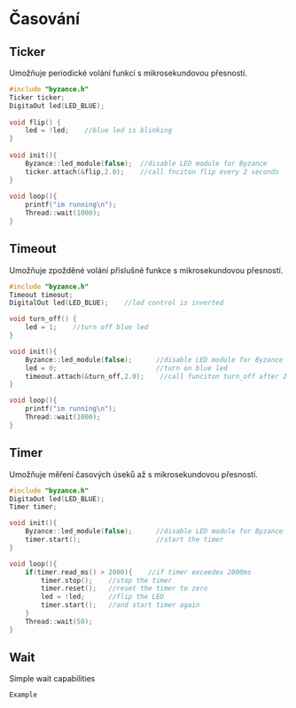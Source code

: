 # Časování

## Ticker

Umožňuje periodické volání funkcí s mikrosekundovou přesností.

```cpp
#include "byzance.h"
Ticker ticker;
DigitaOut led(LED_BLUE);
​
void flip() {    
    led = !led;    //blue led is blinking
}
​
void init(){
    Byzance::led_module(false);  //disable LED module for Byzance
    ticker.attach(&flip,2.0);    //call fnciton flip every 2 seconds
}
​
void loop(){
    printf("im running\n");
    Thread::wait(1000);
}
```

## Timeout

Umožňuje zpožděné volání příslušné funkce s mikrosekundovou přesností.

```cpp
#include "byzance.h"
Timeout timeout;
DigitalOut led(LED_BLUE);    //led control is inverted

void turn_off() {    
    led = 1;    //turn off blue led
}

void init(){
    Byzance::led_module(false);      //disable LED module for Byzance
    led = 0;                         //turn on blue led
    timeout.attach(&turn_off,2.0);    //call funciton turn_off after 2 seconds
}

void loop(){
    printf("im running\n");
    Thread::wait(1000);
}
```

## Timer

Umožňuje měření časových úseků až s mikrosekundovou přesností. 

```cpp
#include "byzance.h"
DigitaOut led(LED_BLUE);
Timer timer;

void init(){
    Byzance::led_module(false);      //disable LED module for Byzance
    timer.start();                   //start the timer
}

void loop(){
    if(timer.read_ms() > 2000){    //if timer exceedes 2000ms
        timer.stop();    //stop the timer
        timer.reset();   //reset the timer to zero
        led = !led;      //flip the LED  
        timer.start();   //and start timer again
    }
    Thread::wait(50);
}
```

## Wait

Simple wait capabilities

```cpp
Example
```

